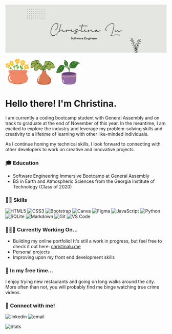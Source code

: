 ![Personal Github Banner](bannerwhite.png)

<img src="plant3.png" alt="plant cartoon" width="75"> <img src="plant1.png" alt="plant cartoon" width="75"/> <img src="plant2.png" alt="plant cartoon" width="75"> 

# Hello there! I'm Christina.

I am currently a coding bootcamp student with General Assembly and on track to graduate at the end of November of this year. In the meantime, I am excited to explore the industry and leverage my problem-solving skills and creativity to a lifetime of learning with other like-minded individuals.

As I continue honing my technical skills, I look forward to connecting with other developers to work on creative and innovative projects.

### 🎓 Education 

- Software Engineering Immersive Bootcamp at General Assembly 
- BS in Earth and Atmospheric Sciences from the Georgia Institute of Technology (Class of 2020)

### 💪🏽 Skills

![HTML5](https://img.shields.io/badge/HTML5-E34F26?style=for-the-badge&logo=html5&logoColor=white)
![CSS3](https://img.shields.io/badge/CSS3-1572B6?style=for-the-badge&logo=css3&logoColor=white)
![Bootstrap](https://img.shields.io/badge/Bootstrap-563D7C?style=for-the-badge&logo=bootstrap&logoColor=white)
![Canva](https://img.shields.io/badge/Canva-%2300C4CC.svg?&style=for-the-badge&logo=Canva&logoColor=white)
![Figma](https://img.shields.io/badge/Figma-F24E1E?style=for-the-badge&logo=figma&logoColor=white)
![JavaScript](https://img.shields.io/badge/JavaScript-F7DF1E?style=for-the-badge&logo=javascript&logoColor=black)
![Python](https://img.shields.io/badge/Python-3776AB?style=for-the-badge&logo=python&logoColor=white)
![SQLite](https://img.shields.io/badge/SQLite-07405E?style=for-the-badge&logo=sqlite&logoColor=white)
![Markdown](https://img.shields.io/badge/Markdown-000000?style=for-the-badge&logo=markdown&logoColor=white)
![Git](https://img.shields.io/badge/GIT-E44C30?style=for-the-badge&logo=git&logoColor=white)
![VS Code](https://img.shields.io/badge/Visual_Studio_Code-0078D4?style=for-the-badge&logo=visual%20studio%20code&logoColor=white)

### 👩🏻‍💻 Currently Working On...

- Building my online portfolio! It's still a work in progress, but feel free to check it out here: [christinalu.me](https://christinalu.me/)
- Personal projects 
- Improving upon my front end development skills

### 🍃 In my free time...

I enjoy trying new restaurants and going on long walks around the city. More often than not, you will probably find me binge watching true crime videos.

### 🔗 Connect with me! 

<img src="https://img.shields.io/badge/LinkedIn-0077B5?style=for-the-badge&logo=linkedin&logoColor=white" alt="linkedin"/>  <img src="https://img.shields.io/badge/Gmail-D14836?style=for-the-badge&logo=gmail&logoColor=white" alt="email"/>
<!-- [![Christina's LinkedIn](linkedin.png)](https://www.linkedin.com/in/christinalu3799/)
[![Christina's Email](email.png)](mailto:christina.lu3799@gmail.com) -->

<!-- https://img.shields.io/badge/-christina-blue?style=flat-square&logo=Linkedin&logoColor=white&link=https://www.linkedin.com/in/christinalu3799 -->

![Stats](https://github-readme-stats.vercel.app/api?username=christinalu3799&theme=black-white)